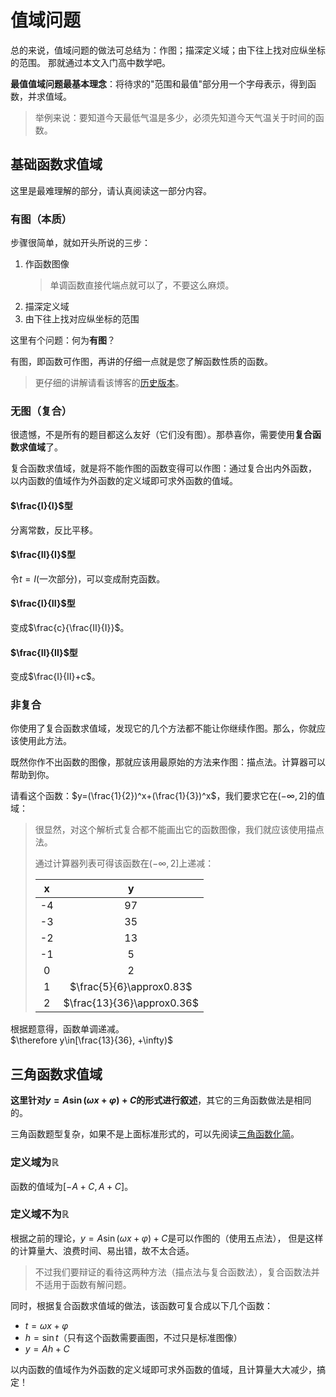 # 值域问题
总的来说，值域问题的做法可总结为：作图；描深定义域；由下往上找对应纵坐标的范围。
那就通过本文入门高中数学吧。

**最值值域问题最基本理念**：将待求的"范围和最值"部分用一个字母表示，得到函数，并求值域。
> 举例来说：要知道今天最低气温是多少，必须先知道今天气温关于时间的函数。

## 基础函数求值域
这里是最难理解的部分，请认真阅读这一部分内容。

### 有图（本质）
步骤很简单，就如开头所说的三步：

1. 作函数图像
   > 单调函数直接代端点就可以了，不要这么麻烦。
2. 描深定义域
3. 由下往上找对应纵坐标的范围

这里有个问题：何为**有图**？

有图，即函数可作图，再讲的仔细一点就是您了解函数性质的函数。
> 更仔细的讲解请看该博客的[历史版本](https://github.com/jason-bowen-zheng/jason-bowen-zheng.github.io/blob/f584f1980315125109c7f817a8c27bdc23ed826e/articles/2022-02-08.md)。

### 无图（复合）
很遗憾，不是所有的题目都这么友好（它们没有图）。那恭喜你，需要使用**复合函数求值域**了。

复合函数求值域，就是将不能作图的函数变得可以作图：通过复合出内外函数，
以内函数的值域作为外函数的定义域即可求外函数的值域。

#### $\frac{I}{I}$型
分离常数，反比平移。

#### $\frac{II}{I}$型
令$t=I\text{(一次部分)}$，可以变成耐克函数。

#### $\frac{I}{II}$型
变成$\frac{c}{\frac{II}{I}}$。

#### $\frac{II}{II}$型
变成$\frac{I}{II}+c$。

### 非复合
你使用了复合函数求值域，发现它的几个方法都不能让你继续作图。那么，你就应该使用此方法。

既然你作不出函数的图像，那就应该用最原始的方法来作图：描点法。计算器可以帮助到你。

请看这个函数：$y=(\frac{1}{2})^x+(\frac{1}{3})^x$，我们要求它在$(-\infty, 2]$的值域：
> 很显然，对这个解析式复合都不能画出它的函数图像，我们就应该使用描点法。
>
> 通过计算器列表可得该函数在$(-\infty, 2]$上递减：
>
> |  x  |              y             |
> | :-: | :------------------------: |
> | -4  |             97             |
> | -3  |             35             |
> | -2  |             13             |
> | -1  |              5             |
> |  0  |              2             |
> |  1  |  $\frac{5}{6}\approx0.83$  |
> |  2  | $\frac{13}{36}\approx0.36$ |

根据题意得，函数单调递减。 \
$\therefore y\in[\frac{13}{36}, +\infty)$

## 三角函数求值域
**这里针对$y=A\sin(\omega x+\varphi)+C$的形式进行叙述**，其它的三角函数做法是相同的。

三角函数题型复杂，如果不是上面标准形式的，可以先阅读[三角函数化简](blogs.html?2022-03-26#三角函数化简)。

### 定义域为$\mathbb{R}$
函数的值域为$[-A+C, A+C]$。

### 定义域不为$\mathbb{R}$
根据之前的理论，$y=A\sin(\omega x+\varphi)+C$是可以作图的（使用五点法），
但是这样的计算量大、浪费时间、易出错，故不太合适。
> 不过我们要辩证的看待这两种方法（描点法与复合函数法），复合函数法并不适用于函数有解问题。

同时，根据复合函数求值域的做法，该函数可复合成以下几个函数：

- $t=\omega x+\varphi$
- $h=\sin{t}$（只有这个函数需要画图，不过只是标准图像）
- $y=Ah+C$

以内函数的值域作为外函数的定义域即可求外函数的值域，且计算量大大减少，搞定！

